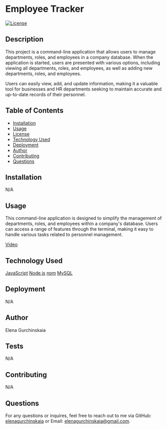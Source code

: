 # Employee Tracker

[![License](https://img.shields.io/badge/License-MIT-yellow.svg)](https://opensource.org/licenses/MIT)

## Description

This project is a command-line application that allows users to manage departments, roles, and employees in a company database. When the application is started, users are presented with various options, including viewing all departments, roles, and employees, as well as adding new departments, roles, and employees.

Users can easily view, add, and update information, making it a valuable tool for businesses and HR departments seeking to maintain accurate and up-to-date records of their personnel.

## Table of Contents

- [Installation](#installation)
- [Usage](#usage)
- [License](#license)
- [Technology Used](#technology-used)
- [Deployment](#deployment)
- [Author](#author)
- [Contributing](#contributing)
- [Questions](#questions)

## Installation

N/A

## Usage

This command-line application is designed to simplify the management of departments, roles, and employees within a company's database. Users can access a range of features through the terminal, making it easy to handle various tasks related to personnel management.

[Video](!--https://drive.google.com/file/d/1RDff4uE26RYVC031KMeAbbU734ivHg7e/view--)

## Technology Used

[JavaScript](!--https://developer.mozilla.org/en-US/docs/Web/JavaScript--)
[Node.js](!--https://nodejs.org--)
[npm](!--https://www.npmjs.com/--)
[MySQL](!--https://www.mysql.com/--)

## Deployment

N/A

## Author

Elena Gurchinskaia

## Tests

N/A

## Contributing

N/A

## Questions

For any questions or inquires, feel free to reach out to me via GitHub:
[elenagurchinskaia](https://github.com/elenagurchinskaia) or Email: elenagurchinskaia@gmail.com.
